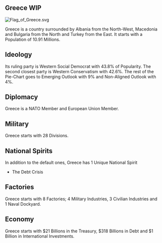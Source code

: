 ## Greece WIP

![Flag_of_Greece.svg](uploads/eab4ab49ee61363e1c67fdb9dc6ef079/Flag_of_Greece.svg.png)

Greece is a country surrounded by Albania from the North-West, Macedonia and Bulgaria from the North and Turkey from the East. It starts with a Population of 10.91 Millions.

## Ideology

Its ruling party is Western Social Democrat with 43.8% of Popularity. The second closest party is Western Conservatism with 42.6%. The rest of the Pie-Chart goes to Emerging Outlook with 9% and Non-Aligned Outlook with 4%.

## Diplomacy

Greece is a NATO Member and European Union Member.

## Military

Greece starts with 28 Divisions.

## National Spirits

In addition to the default ones, Greece has 1 Unique National Spirit

- The Debt Crisis

## Factories

Greece starts with 8 Factories; 4 Military Industries, 3 Civilian Industries and 1 Naval Dockyard.

## Economy

Greece starts with $21 Billions in the Treasury, $318 Billions in Debt and $1 Billion in International Investments.
